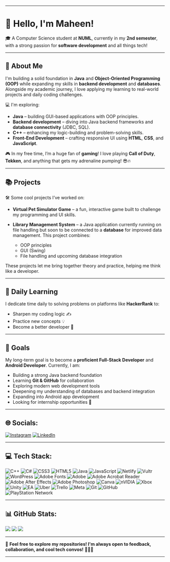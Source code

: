 
---

# 👋 Hello, I'm Maheen!

🎓 A Computer Science student at **NUML**, currently in my **2nd semester**, with a strong passion for **software development** and all things tech!

---

## 🚀 About Me


I'm building a solid foundation in **Java** and **Object-Oriented Programming (OOP)** while expanding my skills in **backend development** and **databases**. Alongside my academic journey, I love applying my learning to real-world projects and daily coding challenges.

💻 I'm exploring:

* **Java** – building GUI-based applications with OOP principles.
* **Backend development** – diving into Java backend frameworks and **database connectivity** (JDBC, SQL).
* **C++** – enhancing my logic-building and problem-solving skills.
* **Front-End Development** – crafting responsive UI using **HTML**, **CSS**, and **JavaScript**.

🎮 In my free time, I’m a huge fan of **gaming**! I love playing **Call of Duty**, **Tekken**, and anything that gets my adrenaline pumping! 😎🔥

---

## 📚 Projects

🛠️ Some cool projects I’ve worked on:

* **Virtual Pet Simulator Game** – a fun, interactive game built to challenge my programming and UI skills.
* **Library Management System** – a Java application currently running on file handling but soon to be connected to a **database** for improved data management. This project combines:

  * OOP principles
  * GUI (Swing)
  * File handling and upcoming database integration

These projects let me bring together theory and practice, helping me think like a developer.

---

## 🧠 Daily Learning

I dedicate time daily to solving problems on platforms like **HackerRank** to:

* Sharpen my coding logic ✍️
* Practice new concepts 💡
* Become a better developer 🔧

---

## 🎯 Goals

My long-term goal is to become a **proficient Full-Stack Developer** and **Android Developer**. Currently, I am:

* Building a strong Java backend foundation
* Learning **Git & GitHub** for collaboration
* Exploring modern web development tools
* Deepening my understanding of databases and backend integration
* Expanding into Android app development
* Looking for internship opportunities 💼

---

## 🌐 Socials:

[![Instagram](https://img.shields.io/badge/Instagram-%23E4405F.svg?logo=Instagram\&logoColor=white)](https://instagram.com/maheen_khadim_)
[![LinkedIn](https://img.shields.io/badge/LinkedIn-%230077B5.svg?logo=linkedin\&logoColor=white)](https://linkedin.com/in/maheen%20khadim)

---

## 💻 Tech Stack:
![C++](https://img.shields.io/badge/c++-%2300599C.svg?style=for-the-badge&logo=c%2B%2B&logoColor=white) ![C#](https://img.shields.io/badge/c%23-%23239120.svg?style=for-the-badge&logo=csharp&logoColor=white) ![CSS3](https://img.shields.io/badge/css3-%231572B6.svg?style=for-the-badge&logo=css3&logoColor=white) ![HTML5](https://img.shields.io/badge/html5-%23E34F26.svg?style=for-the-badge&logo=html5&logoColor=white) ![Java](https://img.shields.io/badge/java-%23ED8B00.svg?style=for-the-badge&logo=openjdk&logoColor=white) ![JavaScript](https://img.shields.io/badge/javascript-%23323330.svg?style=for-the-badge&logo=javascript&logoColor=%23F7DF1E) ![Netlify](https://img.shields.io/badge/netlify-%23000000.svg?style=for-the-badge&logo=netlify&logoColor=#00C7B7) ![Vultr](https://img.shields.io/badge/Vultr-007BFC.svg?style=for-the-badge&logo=vultr) ![WordPress](https://img.shields.io/badge/WordPress-%23117AC9.svg?style=for-the-badge&logo=WordPress&logoColor=white) ![Adobe Fonts](https://img.shields.io/badge/Adobe%20Fonts-000B1D.svg?style=for-the-badge&logo=Adobe%20Fonts&logoColor=white) ![Adobe](https://img.shields.io/badge/adobe-%23FF0000.svg?style=for-the-badge&logo=adobe&logoColor=white) ![Adobe Acrobat Reader](https://img.shields.io/badge/Adobe%20Acrobat%20Reader-EC1C24.svg?style=for-the-badge&logo=Adobe%20Acrobat%20Reader&logoColor=white) ![Adobe After Effects](https://img.shields.io/badge/Adobe%20After%20Effects-9999FF.svg?style=for-the-badge&logo=Adobe%20After%20Effects&logoColor=white) ![Adobe Photoshop](https://img.shields.io/badge/adobe%20photoshop-%2331A8FF.svg?style=for-the-badge&logo=adobe%20photoshop&logoColor=white) ![Canva](https://img.shields.io/badge/Canva-%2300C4CC.svg?style=for-the-badge&logo=Canva&logoColor=white) ![nVIDIA](https://img.shields.io/badge/nVIDIA-%2376B900.svg?style=for-the-badge&logo=nVIDIA&logoColor=white) ![Xbox](https://img.shields.io/badge/xbox-%23107C10.svg?style=for-the-badge&logo=xbox&logoColor=white) ![Unity](https://img.shields.io/badge/unity-%23000000.svg?style=for-the-badge&logo=unity&logoColor=white) ![EA](https://img.shields.io/badge/ea-%23000000.svg?style=for-the-badge&logo=ea&logoColor=white) ![Uber](https://img.shields.io/badge/Uber-%23000000.svg?style=for-the-badge&logo=Uber&logoColor=white) ![Trello](https://img.shields.io/badge/Trello-%23026AA7.svg?style=for-the-badge&logo=Trello&logoColor=white) ![Meta](https://img.shields.io/badge/Meta-%230467DF.svg?style=for-the-badge&logo=Meta&logoColor=white) ![Git](https://img.shields.io/badge/git-%23F05033.svg?style=for-the-badge&logo=git&logoColor=white) ![GitHub](https://img.shields.io/badge/github-%23121011.svg?style=for-the-badge&logo=github&logoColor=white) ![PlayStation Network](https://img.shields.io/badge/PSN-%230070D1.svg?style=for-the-badge&logo=Playstation&logoColor=white)

---

## 📊 GitHub Stats:

![](https://github-readme-stats.vercel.app/api?username=maheen-736\&theme=date_night\&hide_border=false\&include_all_commits=false\&count_private=true)
![](https://nirzak-streak-stats.vercel.app/?user=maheen-736\&theme=date_night\&hide_border=false)
![](https://github-readme-stats.vercel.app/api/top-langs/?username=maheen-736\&theme=date_night\&hide_border=false\&include_all_commits=false\&count_private=true\&layout=compact)

---

💬 **Feel free to explore my repositories! I'm always open to feedback, collaboration, and cool tech convos!** 🚀👩‍💻

---


